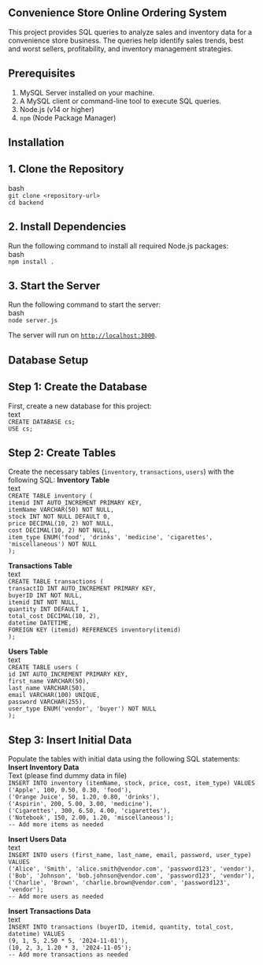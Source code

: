## **Convenience Store Online Ordering System**

This project provides SQL queries to analyze sales and inventory data for a convenience store business. The queries help identify sales trends, best and worst sellers, profitability, and inventory management strategies.

## **Prerequisites**

1. MySQL Server installed on your machine.  
2. A MySQL client or command-line tool to execute SQL queries.  
3. Node.js (v14 or higher)  
4. `npm` (Node Package Manager)

## **Installation**

## **1\. Clone the Repository**

bash  
`git clone <repository-url>`  
`cd backend`

## **2\. Install Dependencies**

Run the following command to install all required Node.js packages:  
bash  
`npm install .`

## **3\. Start the Server**

Run the following command to start the server:  
bash  
`node server.js`

The server will run on [`http://localhost:3000`](http://localhost:3000).

## 

## **Database Setup**

## **Step 1: Create the Database**

First, create a new database for this project:  
text  
`CREATE DATABASE cs;`  
`USE cs;`

## **Step 2: Create Tables**

Create the necessary tables (`inventory`, `transactions`, `users`) with the following SQL: **Inventory Table**  
text  
`CREATE TABLE inventory (`  
    `itemid INT AUTO_INCREMENT PRIMARY KEY,`  
    `itemName VARCHAR(50) NOT NULL,`  
    `stock INT NOT NULL DEFAULT 0,`  
    `price DECIMAL(10, 2) NOT NULL,`  
    `cost DECIMAL(10, 2) NOT NULL,`  
    `item_type ENUM('food', 'drinks', 'medicine', 'cigarettes', 'miscellaneous') NOT NULL`  
`);`

**Transactions Table**  
text  
`CREATE TABLE transactions (`  
    `transactID INT AUTO_INCREMENT PRIMARY KEY,`  
    `buyerID INT NOT NULL,`  
    `itemid INT NOT NULL,`  
    `quantity INT DEFAULT 1,`  
    `total_cost DECIMAL(10, 2),`  
    `datetime DATETIME,`  
    `FOREIGN KEY (itemid) REFERENCES inventory(itemid)`  
`);`

**Users Table**  
text  
`CREATE TABLE users (`  
    `id INT AUTO_INCREMENT PRIMARY KEY,`  
    `first_name VARCHAR(50),`  
    `last_name VARCHAR(50),`  
    `email VARCHAR(100) UNIQUE,`  
    `password VARCHAR(255),`  
    `user_type ENUM('vendor', 'buyer') NOT NULL`  
`);`

## **Step 3: Insert Initial Data**

Populate the tables with initial data using the following SQL statements: **Insert Inventory Data**  
Text (please find dummy data in file)  
`INSERT INTO inventory (itemName, stock, price, cost, item_type) VALUES`   
`('Apple', 100, 0.50, 0.30, 'food'),`  
`('Orange Juice', 50, 1.20, 0.80, 'drinks'),`  
`('Aspirin', 200, 5.00, 3.00, 'medicine'),`  
`('Cigarettes', 300, 6.50, 4.00, 'cigarettes'),`  
`('Notebook', 150, 2.00, 1.20, 'miscellaneous');`  
`-- Add more items as needed`

**Insert Users Data**  
text  
`INSERT INTO users (first_name, last_name, email, password, user_type) VALUES`   
`('Alice', 'Smith', 'alice.smith@vendor.com', 'password123', 'vendor'),`  
`('Bob', 'Johnson', 'bob.johnson@vendor.com', 'password123', 'vendor'),`  
`('Charlie', 'Brown', 'charlie.brown@vendor.com', 'password123', 'vendor');`  
`-- Add more users as needed`

**Insert Transactions Data**  
text  
`INSERT INTO transactions (buyerID, itemid, quantity, total_cost, datetime) VALUES`   
`(9, 1, 5, 2.50 * 5, '2024-11-01'),`  
`(10, 2, 3, 1.20 * 3, '2024-11-05');`  
`-- Add more transactions as needed`